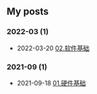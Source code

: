 ## My posts  
### **2022-03** (1)  
- 2022-03-20 [02.软件基础](https://blog.x2b.net/2759544459/)  
  
  
### **2021-09** (1)  
- 2021-09-18 [01.硬件基础](https://blog.x2b.net/3847559470/)  
  
